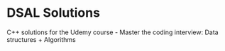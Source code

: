 # DSAL Solutions
C++ solutions for the Udemy course - Master the coding interview: Data structures + Algorithms
